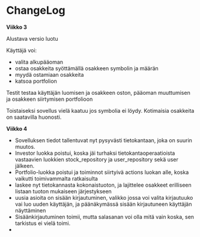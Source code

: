 # ChangeLog

**Viikko 3**

Alustava versio luotu

Käyttäjä voi: 
- valita alkupääoman
- ostaa osakkeita syöttämällä osakkeen symbolin ja määrän
- myydä ostamiaan osakkeita
- katsoa portfolion

Testit testaa käyttäjän luomisen ja osakkeen oston, pääoman muuttumisen ja osakkeen siirtymisen portfolioon

Toistaiseksi sovellus vielä kaatuu jos symbolia ei löydy. Kotimaisia osakkeita on saatavilla huonosti.

**Viikko 4**

- Sovelluksen tiedot tallentuvat nyt pysyvästi tietokantaan, joka on suurin muutos.
- Investor luokka poistui, koska jäi turhaksi tietokantaoperaatioista vastaavien luokkien stock_repository ja user_repository sekä user jälkeen.
- Portfolio-luokka poistui ja toiminnot siirtyivä actions luokan alle, koska vaikutti toimivammalta ratkaisulta
- laskee nyt tietokannasta kokonaistuoton, ja lajittelee osakkeet erilliseen listaan tuoton mukaiseen järjestykseen
- uusia asioita on sisään kirjautuminen, valikko jossa voi valita kirjautuuko vai luo uuden käyttäjän, ja päänäkymässä sisään kirjautuneen käyttäjän näyttäminen
- Sisäänkirjautuminen toimii, mutta salasanan voi olla mitä vain koska, sen tarkistus ei vielä toimi.
- 

